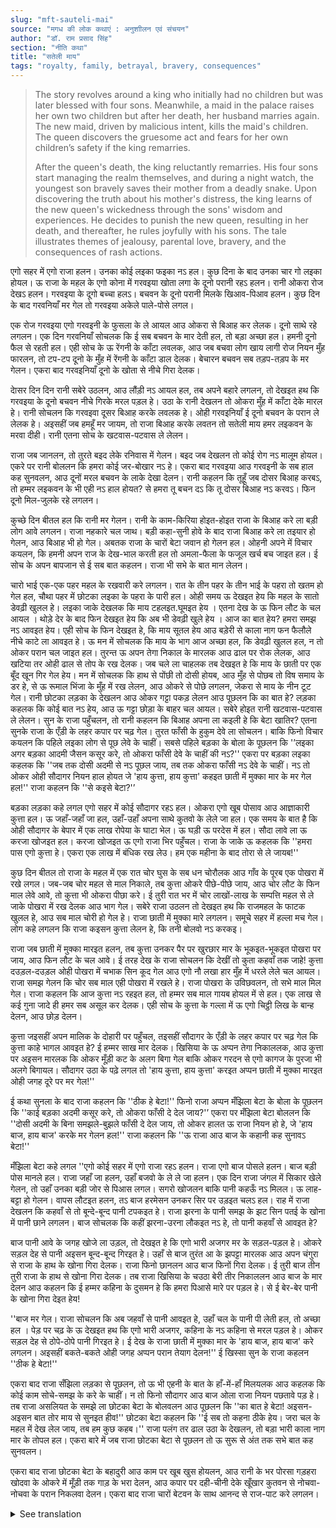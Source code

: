 ```yaml
---
slug: "mft-sauteli-mai"
source: "मगध की लोक कथाएं : अनुशाीलन एवं संचयन"
author: "डॉ. राम प्रसाद सिंह"
section: "नीति कथा"
title: "सतेली माय"
tags: "royalty, family, betrayal, bravery, consequences"
---
```

<blockquote>
The story revolves around a king who initially had no children but was later blessed with four sons. Meanwhile, a maid in the palace raises her own two children but after her death, her husband marries again. The new maid, driven by malicious intent, kills the maid's children. The queen discovers the gruesome act and fears for her own children’s safety if the king remarries.

After the queen's death, the king reluctantly remarries. His four sons start managing the realm themselves, and during a night watch, the youngest son bravely saves their mother from a deadly snake. Upon discovering the truth about his mother's distress, the king learns of the new queen's wickedness through the sons' wisdom and experiences. He decides to punish the new queen, resulting in her death, and thereafter, he rules joyfully with his sons. The tale illustrates themes of jealousy, parental love, bravery, and the consequences of rash actions.
</blockquote>

एगो सहर में एगो राजा हलन। उनका कोई लइका फइका नऽ हल। कुछ दिना के बाद उनका चार गो लइका होयल। ऊ राजा के महल के एगो कोना में गरवइया खोता लगा के दूनो परानी रहऽ हलन। रानी ओकरा रोज देखऽ हलन। गरवइया के दूगो बच्चा हलऽ। बचवन के दूनो परानी मिलके खिआव-पिआव हलन। कुछ दिन के बाद गरवनियाँ मर गेल तो गरवइया अकेले पाले-पोसे लगल। 

एक रोज गरवइया एगो गरवइनी के फुसला के ले आयल आउ ओकरा से बिआह कर लेलक। दूनो साथे रहे लगलन। एक दिन गरवनियाँ सोचलक कि ई सब बचवन के मार देती हल, तो बड़ा अच्छा हल। हमनी दूनो फैल से रहती हल। एही सोच के ऊ रेंगनी के काँटा लवलक, आउ जब बचवा लोग खाय लागी रोज नियन मुँह फारलन, तो टप-टप दूनो के मुँह में रेंगनी के काँटा डाल देलक। बेचारन बचवन सब तड़प-तड़प के मर गेलन। एकरा बाद गरवइनियाँ दूनो के खोता से नीचे गिरा देलक। 

दाेसर दिन दिन रानी सबेरे उठलन, आउ लौंड़ी नऽ आयल हल, तब अपने बहारे लगलन, तो देखइत हथ कि गरवइया के दूनो बचवन नीचे गिरके मरल पड़ल हे। उठा के रानी देखलन तो ओकरा मुँह में काँटा देके मारल हे। रानी सोचलन कि गरवइवा दूसर बिआह करके लवलक हे। ओही गरवइनियाँ ई दूनो बचवन के परान ले लेलक हे। अइसहीं जब हमहूँ मर जायम, तो राजा बिआह करके लवतन तो सतेली माय हमर लइकवन के मरवा दीही। रानी एतना सोच के खटवास-पटवास ले लेलन। 

राजा जब जानलन, तो तुरते बइद लेके रनिवास में गेलन। बइद जब देखलन तो कोई रोग नऽ मालूम होयल। एकरे पर रानी बोललन कि हमरा कोई जर-बोखार नऽ हे। एकरा बाद गरवइया आउ गरवइनी के सब हाल कह सुनवलन, आउ दूनों मरल बचवन के लाके देखा देलन। रानी कहलन कि तूहूँ जब दोसर बिआह करबऽ, तो हम्मर लइकवन के भी एही नऽ हाल होयत? से हमरा तू बचन दऽ कि तू दोसर बिआह नऽ करवऽ। फिन दूनो मिल-जुलके रहे लगलन। 

कुच्छे दिन बीतल हल कि रानी मर गेलन। रानी के काम-किरिया होइत-होइत राजा के बिआह करे ला बड़ी लोग आवे लगलन। राजा नहकारे चल जाथ। बड़ी कहा-सुनी होवे के बाद राजा बिआह करे ला तइयार हो गेलन, आउ बिआह भी हो गेल। अबतक राजा के चारों बेटा जवान हो गेलन हल। ओहनी अपने में विचार कयलन, कि हमनी अपन राज के देख-भाल करती हल तो अमला-फैला के फजूल खर्च बच जाइत हल। ई सोच के अपन बापजान से ई सब बात कहलन। राजा भी सभे के बात मान लेलन। 

चारो भाई एक-एक पहर महल के रखवारी करे लगलन। रात के तीन पहर के तीन भाई के पहरा तो खतम हो गेल हल, चौथा पहर में छोटका लइका के पहरा के पारी हल। ओही समय ऊ देखइत हेय कि महल के सातो डेवढ़ी खुलल हे। लइका जाके देखलक कि माय टहलइत.घूमइत हेय । एतना देख के ऊ फिन लौट के चल आयल । थोड़े देर के बाद फिन देखइत हेय कि अब भी डेवढ़ी खुले हेय । आज का बात हेय?  हमरा समझ नऽ आवइत हेय। एही सोच के फिन देखइत हे, कि माय सूतल हेय आउ बड़ेरी से काला नाग फन फैलौले नीचे काटे ला आवइत हे। ऊ मन में सोचलक कि माय के भाग आज अच्छा हल, कि डेवढ़ी खुलल हल, न तो ओकर परान चल जाइत हल। तुरन्त ऊ अपन तेगा निकाल के मारलक आउ ढाल पर रोक लेलक, आउ खटिया तर ओही ढाल से तोप के रख देलक। जब चले ला चाहलक तब देखइत हे कि माय के छाती पर एक बूँद खून गिर गेल हेय। मन में सोचलक कि हाथ से पोंछी तो दोसी होयब, आउ मुँह से पोछब तो विष समाय के डर हे, से ऊ रूमाल भिंजा के मुँह में रख लेलन, आउ ओकरे से पोछे लगलन, जेकरा से माय के नीन टूट गेल। रानी छोटका लड़का के देखलन आउ ओकर गट्टा पकड़ लेलन आउ पूछलन कि का बात हे? लड़का कहलक कि कोई बात नऽ हेय, आउ ऊ गट्टा छोड़ा के बाहर चल आयल।
सबेरे होइत रानी खटवास-पटवास ले लेलन। सुन के राजा पहुँचलन, तो रानी कहलन कि बिआह अपना ला कइली हे कि बेटा खातिर? एतना सुनके राजा के एँड़ी के लहर कपार पर चढ़ गेल। तुरत फाँसी के हुकुम देवे ला सोचलन। बाकि फिनो विचार कयलन कि पहिले लइका लोग से पूछ लेवे के चाहीं। सबसे पहिले बड़का के बोला के पूछलन कि '’लइका अगर बड़का आदमी जैसन कसूर करे, तो ओकरा फाँसी देवे के चाहीं की नऽ?'' एकरा पर बड़का लइका कहलक कि ''जब तक दोसी अदमी से नऽ पूछल जाय, तब तक ओकरा फाँसी नऽ देवे के चाहीं। नऽ तो ओकर ओही सौदागर नियन हाल होयत जे 'हाय कुत्ता, हाय कुत्ता' कहइत छाती में मुक्का मार के मर गेल हल!'' राजा कहलन कि ''से कइसे बेटा?'’ 

बड़का लड़का कहे लगल एगो सहर में कोई सौदागर रहऽ हल। ओकरा एगो खूब पोसाव आउ आज्ञाकारी कुत्ता हल। ऊ जहाँ-जहाँ जा हल, उहाँ-उहाँ अपना साथे कुतवो के लेले जा हल। एक समय के बात है कि ओही सौदागर के बेपार में एक लाख रोपेया के घाटा भेल। ऊ घड़ी ऊ परदेस में हल। सौदा लावे ला ऊ करजा खोजइत हल। करजा खोजइत ऊ एगो राजा भिर पहुँचल। राजा के जाके ऊ कहलक कि ''हमरा पास एगो कुत्ता हे। एकरा एक लाख में बंधिक रख लेउ। हम एक महीना के बाद तोरा से ले जायब!'' 

कुछ दिन बीतल तो राजा के महल में एक रात चोर घुस के सब धन चोरौलक आउ गाँव के पूरब एक पोखरा में रखे लगल। जब-जब चोर महल से माल निकाले, तब कुत्ता ओकरे पीछे-पीछे जाय, आउ चोर लौट के फिन माल लेवे आवे, तो कुत्ता भी ओकरा पीछा करे। ई तुरी रात भर में चोर लाखों-लाख के सम्पत्ति महल से ले जाके पोखरा में रख देलक आउ भाग गेल। सबेरे राजा उठलन तो देखइत हथ कि राजमहल के फाटक खुलल हे, आउ सब माल चोरी हो गेल हे। राजा छाती में मुक्का मारे लगलन। समूचे सहर में हल्ला मच गेल। लोग कहे लगलन कि राजा कइसन कुत्ता लेलन हे, कि तनी बोलवो नऽ करकइ। 

राजा जब छाती में मुक्का मारइत हलन, तब कुत्ता उनकर पैर पर खुरछार मार के भूकइत-भूकइत पोखरा पर जाय, आउ फिन लौट के चल आवे। ई तरह देख के राजा सोचलन कि देखीं तो कुता कहवाँ तक जाहे! कुत्ता दउड़ल-दउड़ल ओही पोखरा में चभाक सिन कूद गेल आउ एगो नौ लखा हार मुँह में धरले लेले चल आयल। राजा समझ गेलन कि चोर सब माल एही पोखरा में रखले हे। राजा पोखरा के उविछवलन, तो सभे माल मिल गेल। राजा कहलन कि आज कुत्ता नऽ रहइत हल, तो हम्मर सब माल गायब होयल में से हल। एक लाख से कई गुना जादे ही हमर सब असूल कर देलक। एही सोच के कुत्ता के गल्ला में ऊ एगो चिट्ठी लिख के बान्ह देलन, आउ छोड़ देलन। 

कुत्ता जइसहीं अपन मालिक के दोहारी पर पहुँचल, तइसहीं सौदागर के एँड़ी के लहर कपार पर चढ़ गेल कि कुत्ता काहे भागल आवइत हे? ई हम्मर साख मार देलक। खिसिया के ऊ अप्पन तेगा निकाललक, आउ कुत्ता पर अइसन मारलक कि ओकर मूँड़ी कट के अलग बिगा गेल बाकि ओकर गरदन से एगो कागज के पुरजा भी अलगे बिगायल। सौदागर उठा के पढ़े लगल तो 'हाय कुत्ता, हाय कुत्ता' करइत अप्पन छाती में मुक्का मारइत ओही जगह दूरे पर मर गेल!'' 

ई कथा सुनला के बाद राजा कहलन कि ''ठीक हे बेटा!'' फिनो राजा अप्पन मँझिला बेटा के बोला के पूछलन कि ''काई बड़का अदमी कसूर करे, तो ओकरा फाँसी दे देल जाय?'’ एकरा पर मँझिला बेटा बोललन कि ''दोसी अदमी के बिना समझले-बुझले फाँसी दे देल जाय, तो ओकर हालत ऊ राजा नियन हो हे, जे 'हाय बाज, हाय बाज' करके मर गेलन हल!'' राजा कहलन कि ''ऊ राजा आउ बाज के कहानी कह सुनावऽ बेटा!'' 

मँझिला बेटा कहे लगल ''एगो कोई सहर में एगो राजा रहऽ हलन। राजा एगो बाज पोसले हलन। बाज बड़ी पोस मानले हल। राजा जहाँ जा हलन, उहाँ बजवो के ले ले जा हलन। एक दिन राजा जंगल में सिकार खेले गेलन, तो उहाँ उनका बड़ी जोर से पिआस लगल। सगरो खोजलन बाकि पानी कहऊँ नऽ मिलल। ऊ लाह-बट्टा हो गेलन। वापस लौटइत हलन, तऽ बाज हरमेसन उनकर सिर पर उड़इत चलऽ हल। राह में राजा देखलन कि कहवाँ से तो बून्दे-बून्द पानी टपकइत हे। राजा झरना के पानी समझ के झट सिन पतई के खोना में पानी छाने लगलन। बाज सोचलक कि कहीं झरना-उरना लौकइत नऽ हे, तो पानी कहवाँ से आवइत हे? 

बाज पानी आवे के जगह खोजे ला उड़ल, तो देखइत हे कि एगो भारी अजगर मर के सड़ल-पड़ल हे। ओकरे सड़ल देह से पानी अइसन बून्द-बून्द गिरइत हे। उहाँ से बाज तुरंत आ के झपट्टा मारलक आउ अपन चंगुरा से राजा के हाथ के खोना गिरा देलक। राजा फिनो छानलन आउ बाज फिनों गिरा देलक। ई तुरी बाज तीन तुरी राजा के हाथ से खोना गिरा देलक। तब राजा खिसिया के चउठा बेरी तीर निकाललन आउ बाज के मार देलन आउ कहलन कि ई हम्मर कहिना के दुसमन हे कि हमरा पिआसे मारे पर पड़ल हे। से ई बेर-बेर पानी के खोना गिरा देइत हेय!
 
''बाज मर गेल। राजा सोचलन कि अब जहवाँ से पानी आवइत हे, उहाँ चल के पानी पी लेती हल, तो अच्छा हल । पेड़ पर चढ़ के ऊ देखइत हथ कि एगो भारी अजगर, कहिना के नऽ कहिना से मरल पड़ल हे। ओकर सड़ल देह से ठोपे-ठोपे पानी गिरइत हे। ई देख के राजा छाती में मुक्का मार के 'हाय बाज, हाय बाज' करे लगलन। अइसहीं बकते-बकते ओही जगह अप्पन परान तेयाग देलन!'' ई खिस्सा सुन के राजा कहलन ''ठीक हे बेटा!''
 
एकरा बाद राजा सँझिला लड़का से पूछलन, तो ऊ भी एहनी के बात के हाँ-में-हाँ मिलयलक आउ कहलक कि कोई काम सोचे-समझ के करे के चाहीं। न तो फिनो सौदागर आउ बाज ओला राजा नियन पछतावे पड़ हे। तब राजा असलियत के समझे ला छोटका बेटा के बोलवलन आउ पूछलन कि ''का बात हे बेटा! अइसन-अइसन बात तोर माय से सुनइत हीव!'' छोटका बेटा कहलन कि ''ई सब तो कहना ठीके हेय। जरा चल के महल में देख लेल जाय, तब हम कुछ कहब।'' राजा पलंग तर ढाल उठा के देखलन, तो बड़ा भारी काला नाग मार के तोपल हल। एकरा बारे में जब राजा छोटका बेटा से पूछलन तो ऊ सुरू से अंत तक सभे बात कह सुनवलन।
 
एकरा बाद राजा छोटका बेटा के बहादुरी आउ काम पर खूब खुस होयलन, आउ रानी के भर पोरसा गड़हरा खोदवा के ओकरे में मूँड़ी तक गाड़ के भरा देलन, आउ कपार पर दही-चीनी देके खूँखार कुतवन से नोचवा-नोचवा के परान निकलवा देलन। एकरा बाद राजा चारों बेटवन के साथ आनन्द से राज-पाट करे लगलन। 

<details>
<summary>See translation</summary>

Once upon a time, there was a king in a city who had no children. After some time, he was blessed with four children. He kept a maid in one corner of the palace, and both the maid and her husband lived there. The queen saw them every day. The maid had two children, and both partners would feed the children together. After some days, the maid passed away, and the husband began to raise the children alone.

One day, the husband coaxed another maid into marrying him, and they started living together. One day, the maid thought that if she killed those children, it would be great, and they would live freely. Thinking this, she took a thorn from a bramble and, when the children came out to eat, she pierced their mouths with it, causing the children to die in agony. After that, the maid threw the corpse of both children down from the corner.

The next morning, the queen woke up and noticed that the children hadn’t come out, so she went to check and saw the dead bodies of the maid’s two children lying below. When she examined them closely, she saw that they had been killed with a thorn. She thought that the husband had married another maid who had taken the lives of those children. If she too were to die, the king would marry again, and the wicked stepmother would do the same to her children. After thinking this, the queen became very distressed.

When the king found out, he immediately took a doctor to the queen's quarters. The doctor checked her but found no illness. After this, the queen narrated everything about the husband and the new maid to the king and showed him the dead children. The queen said, "When you marry another, will not my children face the same fate?" So, please promise me that you will not marry again. Then both lived together peacefully.

Days passed, and the queen passed away. After the queen's passing, the king was urged to marry again, and despite his reluctance, he eventually agreed, and the marriage took place. By this time, the king's four sons had grown up. They thought that if they looked after the realm themselves, they could save a lot of unnecessary expenses. With this thought, they shared their opinions with their father, and the king agreed.

The four brothers took turns guarding the palace. At the time of the third watch of the night, the fourth and youngest brother was on watch. During his watch, he noticed that all the seven doors of the palace were open. The boy went to check and found his mother wandering around. Having seen this, he returned to his post. After some time, he again noticed that the doors were still open. "What is happening? I do not understand," he thought, and went to check again. This time he saw that his mother was sleeping while a large black snake was preparing to strike her. He thought that his mother was lucky today since the door was open; otherwise, she could have lost her life. He immediately drew his sword, killed the snake, and placed the sword on a cot. When he tried to leave, he saw a drop of blood had fallen on his mother’s chest. He thought if he wiped it with his hands, it would be a mistake, and if he wiped it with his mouth, he might get poisoned, so he wet a cloth and kept it in his mouth to wipe the blood, waking his mother in the process. The queen saw her little son and asked, "What happened?" The boy replied, "It’s nothing," and left with the cloth.

In the morning, the queen began to wail. When the king arrived, the queen asked, "Did you marry for yourself or for your son?" Upon hearing this, the king's blood boiled with anger. He immediately contemplated ordering a hanging but thought it best first to ask the children. He asked the eldest son, "If a child commits a sin as an adult, should he be hanged?" The eldest replied, "Until we have questioned the person responsible, we should not hang anyone; otherwise, he might end up like that merchant who swore, 'Oh, dog, oh, dog' and then struck his chest and died!"

The king asked, "How did that happen, son?"

The eldest explained, "In a certain city, there was a merchant who had a well-trained and obedient dog. Wherever the merchant went, he would take the dog with him. One day, while the merchant was in the jungle hunting, he got very thirsty. Despite searching everywhere, he couldn’t find water. He was at his wits' end. As he was returning, the dog flew above him. Suddenly, the king noticed a drop of water falling from somewhere. Mistaking it for a stream of water, he quickly began to collect it in his hands. 

The dog thought that the stream might run dry, so he flew high to find out where the water was coming from." 

When the dog searched for water, he saw a huge python that had died and was decomposing. Water was dripping in drops from its decaying body. The dog immediately swooped down and knocked the merchant's hands away, spilling the water. The merchant tried again, but the dog knocked it away once more. Again and again, the dog stopped the merchant from drinking. Finally, the king, frustrated, drew his bow and killed the dog, exclaiming, "This dog is my enemy—it has stopped me from drinking!"

Having killed the dog, the merchant thought he would now finally go and drink from where the water was coming. Climbing up a tree, he discovered that a large python was lying dead, and water was dripping from its corpse. Upon seeing this, he struck his chest and cried, "Oh, dog, oh, dog!" In lamentation, he laid down and died right there!" 

Listening to this tale, the king nodded and said, "Very well, son!" 

The king then turned to the middle son and asked him, to which he agreed and said that one should think carefully before acting, or else they might end up regretting it like that merchant and the dog. Thus, the king, realizing the truth, called for the youngest son and asked him, "What is it, my child? I've heard so many things from your mother!" The youngest son replied, "All this is correct. Let's go and see what is going on in the palace; then I will say something." The king lifted the shield from the cot and found a large black snake dead below. When the king asked the youngest son about it, he explained everything from the beginning to the end.

After this, the king was very pleased with the youngest son's bravery and intelligence. He had the queen buried in a pit up to her head, then smeared her head with curds and sugar, and had fierce dogs gnaw at her until she died. After this, the king ruled joyfully with his four sons.
</details>